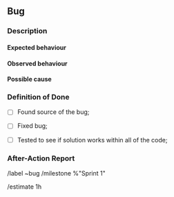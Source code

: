 ## Bug

### Description
<!--- BEFORE THE BUG HAS BEEN FIXED
	Description of the problem and possible causes -->

#### Expected behaviour

#### Observed behaviour

#### Possible cause
<!--- When a possible cause is found to be wrong don't delete it, mark it as ruled out (ex.: outdated API - RULED OUT) -->


### Definition of Done
- [ ] Found source of the bug;
- [ ] Fixed bug;
- [ ] Tested to see if solution works within all of the code;


### After-Action Report
<!--- 
	AFTER THE BUG HAS BEEN FIXED
	Description of what caused the bug and how it was fixed -->

/label ~bug
/milestone %"Sprint 1"

<!--- /estimate time_spent -->
/estimate 1h
